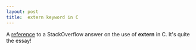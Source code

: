 ```yaml
---
layout: post
title:  extern keyword in C
---
```


A [reference](http://stackoverflow.com/a/1433387/7372019) to a StackOverflow answer on the use of **extern** in C. It's quite the essay!